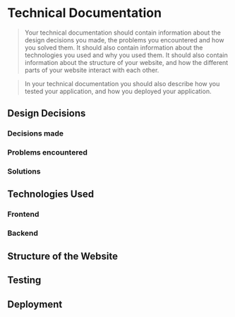 # Technical Documentation

> Your technical documentation should contain information about the design decisions you made, the problems you
> encountered and how you solved them. It should also contain information about the technologies you used and why you
> used them. It should also contain information about the structure of your website, and how the different parts of your
> website interact with each other.

> In your technical documentation you should also describe how you tested your application, and how you deployed your
> application.


## Design Decisions
### Decisions made

### Problems encountered

### Solutions

## Technologies Used
### Frontend

### Backend

## Structure of the Website

## Testing

## Deployment